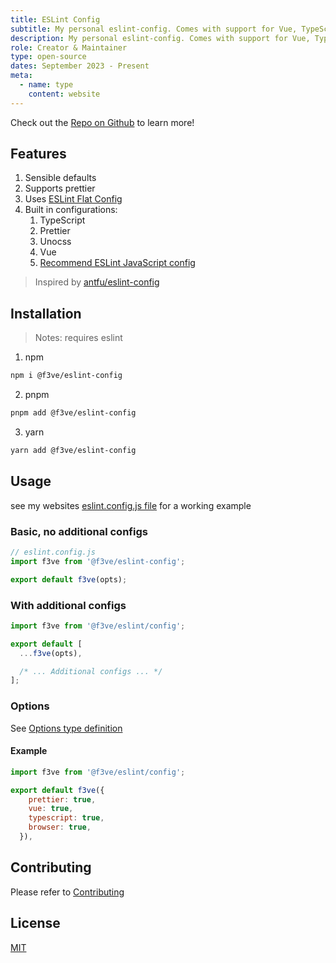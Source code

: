 ```yaml
---
title: ESLint Config
subtitle: My personal eslint-config. Comes with support for Vue, TypeScript, UnoCSS, and Prettier. Designed for the new ESLint flat config style.
description: My personal eslint-config. Comes with support for Vue, TypeScript, UnoCSS, and Prettier. Designed for the new ESLint flat config style.
role: Creator & Maintainer
type: open-source
dates: September 2023 - Present
meta:
  - name: type
    content: website
---
```


Check out the [Repo on Github](https://github.com/f3ve/eslint-config) to learn more!

## Features
1. Sensible defaults
2. Supports prettier
3. Uses [ESLint Flat Config](https://eslint.org/blog/2022/08/new-config-system-part-2/)
4. Built in configurations:
   1. TypeScript
   2. Prettier
   3. Unocss
   4. Vue
   5. [Recommend ESLint JavaScript config](https://github.com/eslint/eslint/blob/main/packages/js/src/configs/eslint-recommended.js)

> Inspired by [antfu/eslint-config](https://github.com/antfu/eslint-config)

## Installation

> Notes: requires eslint

1. npm

```bash
npm i @f3ve/eslint-config
```

2. pnpm

```bash
pnpm add @f3ve/eslint-config
```

3. yarn

```bash
yarn add @f3ve/eslint-config
```

## Usage

see my websites [eslint.config.js file](https://github.com/f3ve/freedomevenden.com/blob/main/eslint.config.js) for a working example

### Basic, no additional configs

```js
// eslint.config.js
import f3ve from '@f3ve/eslint-config';

export default f3ve(opts);
```

### With additional configs

```js
import f3ve from '@f3ve/eslint/config';

export default [
  ...f3ve(opts),

  /* ... Additional configs ... */
];
```

### Options

See [Options type definition](https://github.com/f3ve/eslint-config/blob/main/src/types.ts)

#### Example

```js
import f3ve from '@f3ve/eslint/config';

export default f3ve({
    prettier: true,
    vue: true,
    typescript: true,
    browser: true,
  }),
```

## Contributing

Please refer to [Contributing](https://github.com/f3ve/.github/blob/main/CONTRIBUTING.md)

## License

[MIT](https://github.com/f3ve/eslint-config/blob/main/LICENSE)
